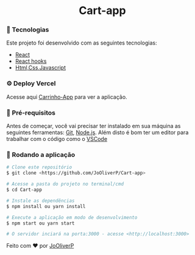 <h1 align="center">
    Cart-app
</h1>

### 🚀 Tecnologias
Este projeto foi desenvolvido com as seguintes tecnologias:
- [React](https://reactjs.org)
- [React hooks](https://reactjs.org/docs/hooks-intro.html)
- [Html,Css,Javascript](https://www.w3schools.com/)

### ⚙️ Deploy Vercel
Acesse aqui [Carrinho-App](https://cart-app-two.vercel.app/)  para ver a aplicação.

###  🎲 Pré-requisitos

Antes de começar, você vai precisar ter instalado em sua máquina as seguintes ferramentas:
[Git](https://git-scm.com), [Node.js](https://nodejs.org/en/). 
Além disto é bom ter um editor para trabalhar com o código como o  [VSCode](https://code.visualstudio.com/)

### 🎲 Rodando a aplicação

```bash
# Clone este repositório
$ git clone <https://github.com/JoOliverP/Cart-app>

# Acesse a pasta do projeto no terminal/cmd
$ cd Cart-app

# Instale as dependências
$ npm install ou yarn install

# Execute a aplicação em modo de desenvolvimento
$ npm start ou yarn start  

# O servidor inciará na porta:3000 - acesse <http://localhost:3000>
```



Feito com ♥  por [JoOliverP](https://github.com/JoOliverP)
